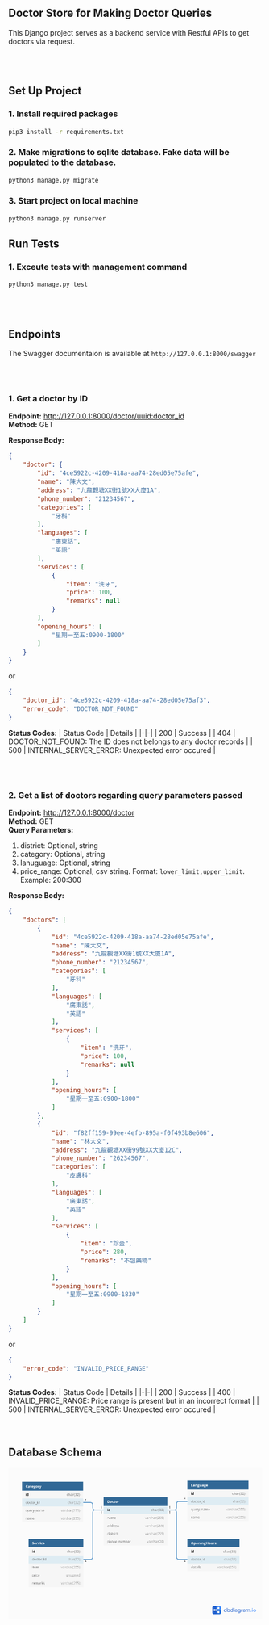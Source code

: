 ## Doctor Store for Making Doctor Queries
This Django project serves as a backend service with Restful APIs to get doctors via request.

<br/> 
<br/> 

## Set Up Project
### 1. Install required packages
```bash
pip3 install -r requirements.txt
```

### 2. Make migrations to sqlite database. Fake data will be populated to the database.
```bash
python3 manage.py migrate
```

### 3. Start project on local machine
```bash
python3 manage.py runserver
```

## Run Tests
### 1. Exceute tests with management command
```bash
python3 manage.py test
```

<br/> 
<br/>  

## Endpoints
The Swagger documentaion is available at `http://127.0.0.1:8000/swagger`   

<br/> 
<br/> 

### 1. Get a doctor by ID
**Endpoint:** http://127.0.0.1:8000/doctor/<uuid:doctor_id>   
**Method:** GET

**Response Body:**
```json
{
    "doctor": {
        "id": "4ce5922c-4209-418a-aa74-28ed05e75afe",
        "name": "陳大文",
        "address": "九龍觀塘XX街1號XX大廈1A",
        "phone_number": "21234567",
        "categories": [
            "牙科"
        ],
        "languages": [
            "廣東話",
            "英語"
        ],
        "services": [
            {
                "item": "洗牙",
                "price": 100,
                "remarks": null
            }
        ],
        "opening_hours": [
            "星期一至五:0900-1800"
        ]
    }
}
```

or 

```json
{
    "doctor_id": "4ce5922c-4209-418a-aa74-28ed05e75af3",
    "error_code": "DOCTOR_NOT_FOUND"
}
```

**Status Codes:**
| Status Code | Details |
|-|-|
| 200 | Success |
| 404 | DOCTOR_NOT_FOUND: The ID does not belongs to any doctor records |
| 500 | INTERNAL_SERVER_ERROR: Unexpected error occured |
 
<br/> 
<br/> 

### 2. Get a list of doctors regarding query parameters passed
**Endpoint:** http://127.0.0.1:8000/doctor   
**Method:** GET   
**Query Parameters:**
1. district: Optional, string
2. category: Optional, string
3. lanuguage: Optional, string
4. price_range: Optional, csv string. Format: `lower_limit,upper_limit`. Example: 200:300

**Response Body:**
```json
{
    "doctors": [
        {
            "id": "4ce5922c-4209-418a-aa74-28ed05e75afe",
            "name": "陳大文",
            "address": "九龍觀塘XX街1號XX大廈1A",
            "phone_number": "21234567",
            "categories": [
                "牙科"
            ],
            "languages": [
                "廣東話",
                "英語"
            ],
            "services": [
                {
                    "item": "洗牙",
                    "price": 100,
                    "remarks": null
                }
            ],
            "opening_hours": [
                "星期一至五:0900-1800"
            ]
        },
        {
            "id": "f82ff159-99ee-4efb-895a-f0f493b8e606",
            "name": "林大文",
            "address": "九龍觀塘XX街99號XX大廈12C",
            "phone_number": "26234567",
            "categories": [
                "皮膚科"
            ],
            "languages": [
                "廣東話",
                "英語"
            ],
            "services": [
                {
                    "item": "診金",
                    "price": 280,
                    "remarks": "不包藥物"
                }
            ],
            "opening_hours": [
                "星期一至五:0900-1830"
            ]
        }
    ]
}
```

or 

```json
{
    "error_code": "INVALID_PRICE_RANGE"
}
```

**Status Codes:**
| Status Code | Details |
|-|-|
| 200 | Success |
| 400 | INVALID_PRICE_RANGE: Price range is present but in an incorrect format |
| 500 | INTERNAL_SERVER_ERROR: Unexpected error occured |
<br/>  
<br/> 

## Database Schema
![](doctorstore_er_diagram.png)